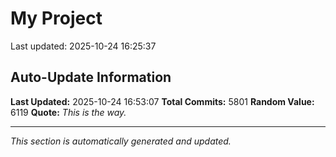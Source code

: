 # My Project


Last updated: 2025-10-24 16:25:37
















































































































































































































































































































































































































































































































































































































































































































































































































































































































































































































































































































































































































































































































































































































































































































































































































































































































































































































































































































































































































































































































































































































































































































































































































































































































































































































































































































































































































































































































































































































































































































































































































































































































































































































































































































































































































































































































































































































































































































































































































































































































































































































































































































































































































































































































































































































































































































































































































































































































































































































































































































































































































































































































































































































































































































































































































































































































































































































































































































































































































































































































































































































































































































































































































































## Auto-Update Information

**Last Updated:** 2025-10-24 16:53:07
**Total Commits:** 5801
**Random Value:** 6119
**Quote:** _This is the way._

---
_This section is automatically generated and updated._